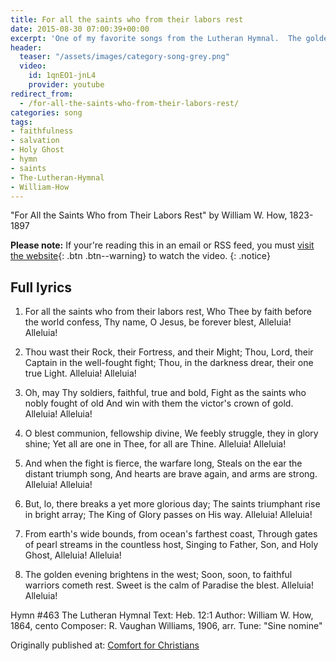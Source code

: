 ```yaml
---
title: For all the saints who from their labors rest
date: 2015-08-30 07:00:39+00:00
excerpt: 'One of my favorite songs from the Lutheran Hymnal.  The golden evening brightens in the west, Soon, soon, to faithful warriors cometh rest,   Sweet is the calm of Paradise the blest. Alleluia! Alleluia!'
header:
  teaser: "/assets/images/category-song-grey.png"
  video:
    id: 1qnEO1-jnL4
    provider: youtube
redirect_from:
  - /for-all-the-saints-who-from-their-labors-rest/
categories: song
tags:
- faithfulness
- salvation
- Holy Ghost
- hymn
- saints
- The-Lutheran-Hymnal
- William-How
---
```




"For All the Saints Who from Their Labors Rest"
by William W. How, 1823-1897


**Please note:** If your're reading this in an email or RSS feed, you must [visit the website](/songs/for-all-the-saints-who-from-their-labors-rest/){: .btn .btn--warning} to watch the video.
{: .notice}

## Full lyrics







  1. For all the saints who from their labors rest,
Who Thee by faith before the world confess,
Thy name, O Jesus, be forever blest,
Alleluia! Alleluia!


  2. Thou wast their Rock, their Fortress, and their Might;
Thou, Lord, their Captain in the well-fought fight;
Thou, in the darkness drear, their one true Light.
Alleluia! Alleluia!



  3. Oh, may Thy soldiers, faithful, true and bold,
Fight as the saints who nobly fought of old
And win with them the victor's crown of gold.
Alleluia! Alleluia!



  4. O blest communion, fellowship divine,
We feebly struggle, they in glory shine;
Yet all are one in Thee, for all are Thine.
Alleluia! Alleluia!



  5. And when the fight is fierce, the warfare long,
Steals on the ear the distant triumph song,
And hearts are brave again, and arms are strong.
Alleluia! Alleluia!



  6. But, lo, there breaks a yet more glorious day;
The saints triumphant rise in bright array;
The King of Glory passes on His way.
Alleluia! Alleluia!



  7. From earth's wide bounds, from ocean's farthest coast,
Through gates of pearl streams in the countless host,
Singing to Father, Son, and Holy Ghost,
Alleluia! Alleluia!



  8. The golden evening brightens in the west;
Soon, soon, to faithful warriors cometh rest.
Sweet is the calm of Paradise the blest.
Alleluia! Alleluia!






Hymn #463
The Lutheran Hymnal
Text: Heb. 12:1
Author: William W. How, 1864, cento
Composer: R. Vaughan Williams, 1906, arr.
Tune: "Sine nomine"

<div>Originally published at: <a href='http://www.alecsatin.com/'>Comfort for Christians</a></div>
